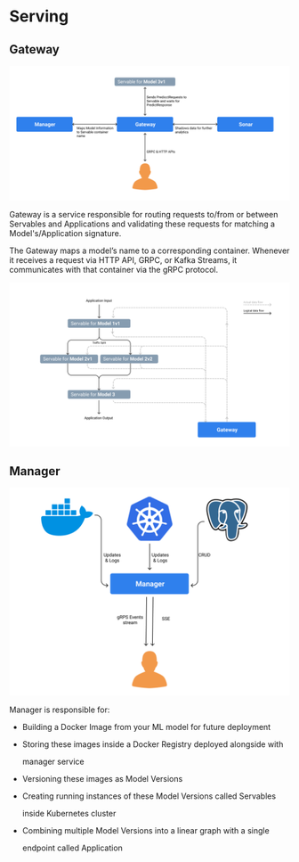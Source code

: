 # Serving

## Gateway

![](../../.gitbook/assets/gateway-service-diagram%20%281%29%20%284%29%20%286%29%20%286%29%20%284%29.png)

Gateway is a service responsible for routing requests to/from or between Servables and Applications and validating these requests for matching a Model's/Application signature.

The Gateway maps a model’s name to a corresponding container. Whenever it receives a request via HTTP API, GRPC, or Kafka Streams, it communicates with that container via the gRPC protocol.

![Gateway enables data flow between different stages in an Application Pipeline](../../.gitbook/assets/application-and-gateway-relation%20%281%29%20%284%29%20%286%29%20%286%29.png)

## Manager

![](../../.gitbook/assets/manager-service-diagram-1%20%281%29%20%284%29%20%286%29%20%286%29%20%283%29.png)

Manager is responsible for:

* Building a Docker Image from your ML model for future deployment
* Storing these images inside a Docker Registry deployed alongside with

  manager service

* Versioning these images as Model Versions
* Creating running instances of these Model Versions called Servables

  inside Kubernetes cluster

* Combining multiple Model Versions into a linear graph with a single

  endpoint called Application

